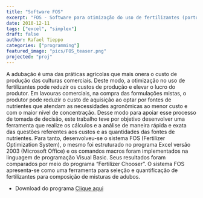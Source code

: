 ```yaml
---
title: "Software FOS"
excerpt: "FOS - Software para otimização do uso de fertilizantes (portuguese)"
date: 2010-12-11
tags: ["excel", "simplex"]
draft: false
author: Rafael Tieppo 
categories: ["programming"]
featured_image: "pics/FOS_teaser.png"
projected: "proj"
---
```


A adubação é uma das práticas agrícolas que mais onera o custo de
produção das culturas comerciais. Deste modo, a otimização no uso de
fertilizantes pode reduzir os custos de produção e elevar o lucro do
produtor. Em lavouras comerciais, na compra das formulações mistas, o
produtor pode reduzir o custo de aquisição ao optar por fontes de
nutrientes que atendam as necessidades agronômicas ao menor custo e com
o maior nível de concentração. Desse modo para apoiar esse processo de
tomada de decisão, este trabalho teve por objetivo desenvolver uma
ferramenta que realize os cálculos e a análise de maneira rápida e exata
das questões referentes aos custos e as quantidades das fontes de
nutrientes. Para tanto, desenvolveu-se o sistema FOS (Fertilizer
Optimization System), o mesmo foi estruturado no programa Excel versão
2003 (Microsoft Office) e os comandos macros foram implementados na
linguagem de programação Visual Basic. Seus resultados foram comparados
por meio do programa “Fertilizer Chooser”. O sistema FOS apresenta-se
como uma ferramenta para seleção e quantificação de fertilizantes para
composição de misturas de adubos. 

- Download do programa [Clique aqui](https://sites.google.com/site/zownloads/home/software/FOS_SHEET.xls?attredirects=0&d=1)

